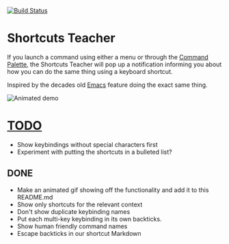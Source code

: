 [![Build Status](https://travis-ci.org/walles/atom-shortcuts-teacher.svg?branch=master)](https://travis-ci.org/walles/atom-shortcuts-teacher)

# Shortcuts Teacher

If you launch a command using either a menu or through the [Command
Palette](https://atom.io/packages/command-palette), the Shortcuts Teacher will
pop up a notification informing you about how you can do the same thing using a
keyboard shortcut.

Inspired by the decades old [Emacs](https://www.gnu.org/software/emacs/)
feature doing the exact same thing.

![Animated demo](https://github.com/walles/atom-shortcuts-teacher/raw/master/demo.gif)

# [TODO](https://github.com/walles/atom-shortcuts-teacher)
* Show keybindings without special characters first
* Experiment with putting the shortcuts in a bulleted list?

## DONE
* Make an animated gif showing off the functionality and add it to this
  README.md
* Show only shortcuts for the relevant context
* Don't show duplicate keybinding names
* Put each multi-key keybinding in its own backticks.
* Show human friendly command names
* Escape backticks in our shortcut Markdown
